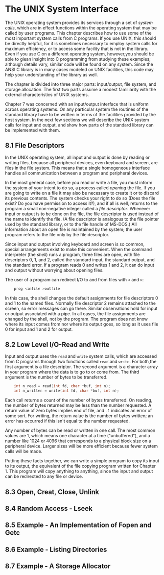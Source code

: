# The UNIX System Interface


The UNIX operating system provides its services through a set of *system calls*, which are in effect functions within the operating system that may be called by user programs. This chapter describes how to use some of the most important system calls from C programs. If you use UNIX, this should be directly helpful, for it is sometimes necessary to employ system calls for maximum efficiency, or to access some facility that is not in the library. Even if you use C on a different operating system, however,you should be able to glean insight into C programming from studying these examples; although details vary, similar code will be found on any system. Since the ANSI C library is in many cases modeled on UNIX facilities, this code may help your understanding of the library as well.

The chapter is divided into three major parts: input/output, file system, and storage allocation. The first two parts assume a modest familiarity with the external characteristics of UNIX systems.

Chapter 7 was concerned with an input/output interface that is uniform across operating systems. On any particular system the routines of the standard library have to be written in terms of the facilities provided by the host system. In the next few sections we will describe the UNIX system calls for input and output, and show how parts of the standard library can be implemented with them.

## 8.1 File Descriptors

In the UNIX operating system, all input and output is done by reading or writing files, because all peripheral devices, even keyboard and screen, are files in the file system. This means that a single homogeneous interface handles all communication between a program and peripheral devices.

In the most general case, before you read or write a file, you must inform the system of your intent to do so, a process called *opening* the file. If you are going to write on a file it may also be necessary to create it or to discard its previous contents. The system checks your right to do so (Does the file exist? Do you have permission to access it?), and if all is well, returns to the program a small non-negative integer called a *file descriptor*. Whenever input or output is to be done on the file, the file descriptor is used instead of the name to identify the file. (A file descriptor is analogous to the file pointer used by the standard library, or to the file handle of MS-DOS.) All information about an open file is maintained by the system; the user program refers to the file only by the file descriptor.

Since input and output involving keyboard and screen is so common, special arrangements exist to make this convenient. When the command interpreter (the *shell*) runs a program, three files are open, with file descriptors 0, 1, and 2, called the standard input, the standard output, and the standard error. If a program reads 0 and writes 1 and 2, it can do input and output without worrying about opening files.

The user of a program can redirect I/O to and from files with `<` and `>`:
```bash
    prog <infile >outfile
```
In this case, the shell changes the default assignments for file descriptors 0 and 1 to the named files. Normally file descriptor 2 remains attached to the screen, so error messages can go there. Similar observations hold for input or output associated with a pipe. In all cases, the file assignments are changed by the shell, not by the program. The program does not know where its input comes from nor where its output goes, so long as it uses file 0 for input and 1 and 2 for output.


## 8.2 Low Level I/O-Read and Write

Input and output uses the `read` and `write` system calls, which are accessed from C programs through two functions called `read` and `write`. For both,the first argument is a file descriptor. The second argument is a character array in your program where the data is to go to or come from. The third argument is the number of bytes to be transferred.
```c
    int n_read = read(int fd, char *buf, int n); 
    int n_written = write(int fd, char *buf, int n);
```
Each call returns a count of the number of bytes transferred. On reading, the number of bytes returned may be less than the number requested. A return value of zero bytes implies end of file, and `-1` indicates an error of some sort. For writing, the return value is the number of bytes written; an error has occurred if this isn't equal to the number requested.

Any number of bytes can be read or written in one call. The most common values are 1, which means one character at a time ("unbuffered"), and a number like 1024 or 4096 that corresponds to a physical block size on a peripheral device. Larger sizes will be more efficient because fewer system calls will be made.

Putting these facts together, we can write a simple program to copy its input to its output, the equivalent of the file copying program written for Chapter 1. This program will copy anything to anything, since the input and output can be redirected to any file or device.

## 8.3 Open, Creat, Close, Unlink
## 8.4 Random Access - Lseek
## 8.5 Example - An Implementation of Fopen and Getc
## 8.6 Example - Listing Directories
## 8.7 Example - A Storage Allocator
